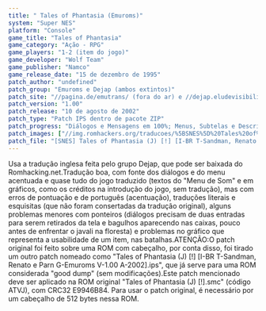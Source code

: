 ```yaml
---
title: " Tales of Phantasia (Emuroms)"
system: "Super NES"
platform: "Console"
game_title: "Tales of Phantasia"
game_category: "Ação - RPG"
game_players: "1-2 (item do jogo)"
game_developer: "Wolf Team"
game_publisher: "Namco"
game_release_date: "15 de dezembro de 1995"
patch_author: "undefined"
patch_group: "Emuroms e Dejap (ambos extintos)"
patch_site: "//pagina.de/emutrans/ (fora do ar) e //dejap.eludevisibility.org/ (inativo)"
patch_version: "1.00"
patch_release: "10 de agosto de 2002"
patch_type: "Patch IPS dentro de pacote ZIP"
patch_progress: "Diálogos e Mensagens em 100%; Menus, Subtelas e Descrições em aproximadamente ~99%; Itens, Magias e Inimigos em ~98%"
patch_images: ["//img.romhackers.org/traducoes/%5BSNES%5D%20Tales%20of%20Phantasia%20-%20Emuroms%20-%201.png","//img.romhackers.org/traducoes/%5BSNES%5D%20Tales%20of%20Phantasia%20-%20Emuroms%20-%202.png","//img.romhackers.org/traducoes/%5BSNES%5D%20Tales%20of%20Phantasia%20-%20Emuroms%20-%203.png"]
patch_file: "[SNES] Tales of Phantasia (J) [!] [I-BR T-Sandman, Renato e Parn G-Emuroms V-1.00 A-2002].zip"
---
```

Usa a tradução inglesa feita pelo grupo Dejap, que pode ser baixada do Romhacking.net.Tradução boa, com fonte dos diálogos e do menu acentuada e quase tudo do jogo traduzido (textos do "Menu de Som" e em gráficos, como os créditos na introdução do jogo, sem tradução), mas com erros de pontuação e de português (acentuação), traduções literais e esquisitas (que não foram consertadas da tradução original), alguns problemas menores com ponteiros (diálogos precisam de duas entradas para serem retirados da tela e bagulhos aparecendo nas caixas, pouco antes de enfrentar o javali na floresta) e problemas no gráfico que representa a usabilidade de um item, nas batalhas.ATENÇÃO:O patch original foi feito sobre uma ROM com cabeçalho, por conta disso, foi tirado um outro patch nomeado como "Tales of Phantasia (J) [!] [I-BR T-Sandman, Renato e Parn G-Emuroms V-1.00 A-2002].ips", que já serve para uma ROM considerada "good dump" (sem modificações).Este patch mencionado deve ser aplicado na ROM original "Tales of Phantasia (J) [!].smc" (código ATVJ), com CRC32 E9946B84. Para usar o patch original, é necessário por um cabeçalho de 512 bytes nessa ROM.